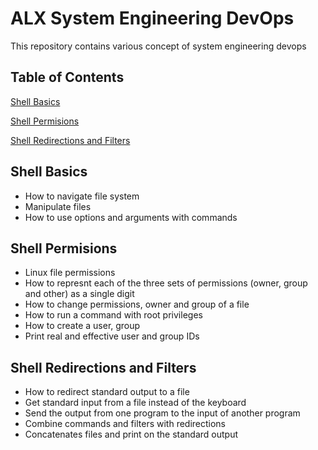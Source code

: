 # ALX System Engineering DevOps
This repository contains various concept of system engineering devops

## Table of Contents
[Shell Basics](0x00-shell_basics)

[Shell Permisions](0x01-shell_permisions)

[Shell Redirections and Filters](0x02-shell_redirections)

## Shell Basics
- How to navigate file system
- Manipulate files 
- How to use options and arguments with commands

## Shell Permisions
- Linux file permissions
- How to represnt each of the three sets of permissions (owner, group and other) as a single digit
- How to change permissions, owner and group of a file
- How to run a command with root privileges
- How to create a user, group
- Print real and effective user and group IDs

## Shell Redirections and Filters
- How to redirect standard output to a file
- Get standard input from a file instead of the keyboard
- Send the output from one program to the input of another program
- Combine commands and filters with redirections
- Concatenates files and print on the standard output
